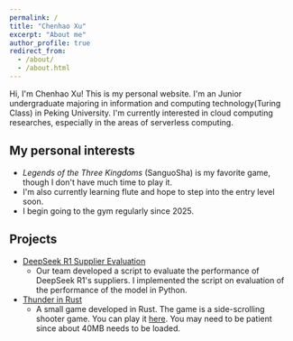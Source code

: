 ```yaml
---
permalink: /
title: "Chenhao Xu"
excerpt: "About me"
author_profile: true
redirect_from: 
  - /about/
  - /about.html
---
```


Hi, I'm Chenhao Xu! This is my personal website. I'm an Junior undergraduate majoring in information and computing technology(Turing Class) in Peking University. I'm currently interested in cloud computing researches, especially in the areas of serverless computing.

## My personal interests

- *Legends of the Three Kingdoms* (SanguoSha) is my favorite game, though I don't have much time to play it.
- I'm also currently learning flute and hope to step into the entry level soon.
- I begin going to the gym regularly since 2025.

## Projects

- [DeepSeek R1 Supplier Evaluation](https://github.com/llm-router/DeepSeekRouter)
  * Our team developed a script to evaluate the performance of DeepSeek R1's suppliers. I implemented the script on evaluation of the performance of the model in Python.
- [Thunder in Rust](https://github.com/bucket-xv/Thunder-in-Rust)
  * A small game developed in Rust. The game is a side-scrolling shooter game. You can play it [here](https://bucket-xv.github.io/Thunder-in-Rust/). You may need to be patient since about 40MB needs to be loaded.


